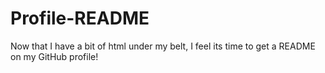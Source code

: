 # Profile-README
Now that I have a bit of html under my belt, I feel its time to get a README on my GitHub profile!
